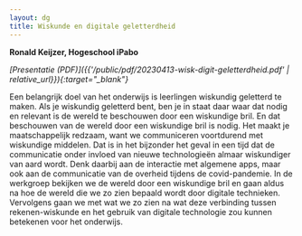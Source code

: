 ```yaml
---
layout: dg
title: Wiskunde en digitale geletterdheid
---
```


**Ronald Keijzer, Hogeschool iPabo**

*[Presentatie (PDF)]({{'/public/pdf/20230413-wisk-digit-geletterdheid.pdf' | relative_url}}){:target="_blank"}*

Een belangrijk doel van het onderwijs is leerlingen wiskundig geletterd te
maken. Als je wiskundig geletterd bent, ben je in staat daar waar dat nodig en
relevant is de wereld te beschouwen door een wiskundige bril. En dat
beschouwen van de wereld door een wiskundige bril is nodig. Het maakt je
maatschappelijk redzaam, want we communiceren voortdurend met wiskundige
middelen. Dat is in het bijzonder het geval in een tijd dat de communicatie
onder invloed van nieuwe technologieën almaar wiskundiger van aard wordt. Denk
daarbij aan de interactie met algemene apps, maar ook aan de communicatie van
de overheid tijdens de covid-pandemie. In de werkgroep bekijken we de wereld
door een wiskundige bril en gaan aldus na hoe de wereld die we zo zien bepaald
wordt door digitale technieken. Vervolgens gaan we met wat we zo zien na wat
deze verbinding tussen rekenen-wiskunde en het gebruik van digitale
technologie zou kunnen betekenen voor het onderwijs.